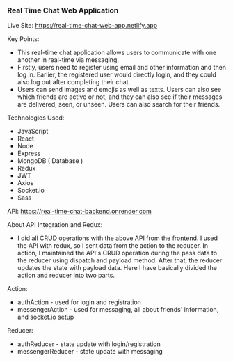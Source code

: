 <h3>Real Time Chat Web Application</h3>

Live Site: https://real-time-chat-web-app.netlify.app

Key Points:

- This real-time chat application allows users to communicate with one another in real-time via messaging.
- Firstly, users need to register using email and other information and then log in. Earlier, the registered user would directly login, and they could also log out after completing their chat.
- Users can send images and emojis as well as texts. Users can also see which friends are active or not, and they can also see if their messages are delivered, seen, or unseen. Users can also search for their friends.

Technologies Used:

- JavaScript
- React
- Node
- Express
- MongoDB ( Database )
- Redux
- JWT
- Axios
- Socket.io
- Sass

API: https://real-time-chat-backend.onrender.com

About API Integration and Redux:

- I did all CRUD operations with the above API from the frontend. I used the API with redux, so I sent data from the action to the reducer. In action, I maintained the API's CRUD operation during the pass data to the reducer using dispatch and payload method. After that, the reducer updates the state with payload data. Here I have basically divided the action and reducer into two parts.

Action:

- authAction - used for login and registration
- messengerAction - used for messaging, all about friends' information, and socket.io setup

Reducer:

- authReducer - state update with login/registration
- messengerReducer - state update with messaging
